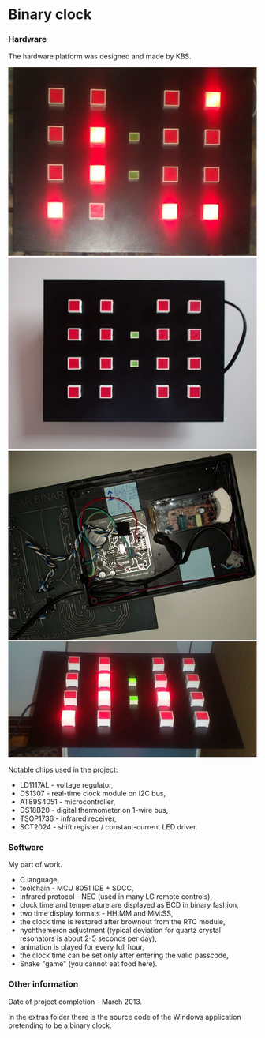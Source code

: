 # Binary clock

### Hardware
The hardware platform was designed and made by KBS.

![front](img/bin_clock_front.jpg)
![front2](img/bin_clock_front2.jpg)
![inside](img/bin_clock_inside.jpg)
![isometric](img/bin_clock_isometric.jpg)

Notable chips used in the project:

* LD1117AL - voltage regulator,
* DS1307 - real-time clock module on I2C bus,
* AT89S4051 - microcontroller,
* DS18B20 - digital thermometer on 1-wire bus,
* TSOP1736 - infrared receiver,
* SCT2024 - shift register / constant-current LED driver.

### Software
My part of work.

* C language,
* toolchain - MCU 8051 IDE + SDCC,
* infrared protocol - NEC (used in many LG remote controls),
* clock time and temperature are displayed as BCD in binary fashion,
* two time display formats - HH:MM and MM:SS,
* the clock time is restored after brownout from the RTC module,
* nychthemeron adjustment (typical deviation for quartz crystal resonators is about 2-5 seconds per day),
* animation is played for every full hour,
* the clock time can be set only after entering the valid passcode,
* Snake "game" (you cannot eat food here).

### Other information
Date of project completion - March 2013.

In the extras folder there is the source code of the Windows application pretending to be a binary clock.
